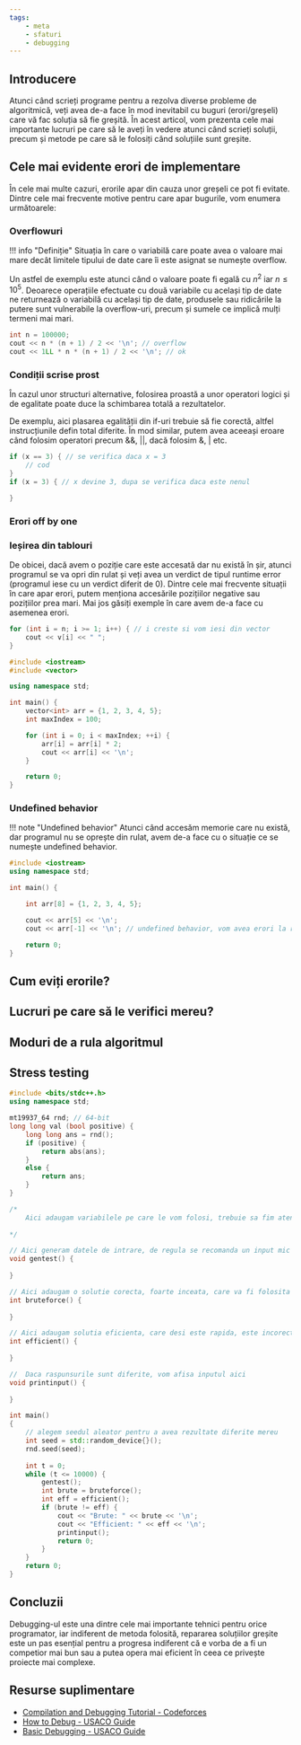 ```yaml
---
tags:
    - meta
    - sfaturi
    - debugging
---
```


## Introducere

Atunci când scrieți programe pentru a rezolva diverse probleme de algoritmică, veți avea de-a face în mod inevitabil cu buguri (erori/greșeli) care vă fac soluția să fie greșită. În acest articol, vom prezenta cele mai importante lucruri pe care să le aveți în vedere atunci când scrieți soluții, precum și metode pe care să le folosiți când soluțiile sunt greșite. 

## Cele mai evidente erori de implementare

În cele mai multe cazuri, erorile apar din cauza unor greșeli ce pot fi evitate. Dintre cele mai frecvente motive pentru care apar bugurile, vom enumera următoarele:


### Overflowuri

!!! info "Definiție"
    Situația în care o variabilă care poate avea o valoare mai mare decât limitele tipului de date care îi este asignat se numește overflow. 

Un astfel de exemplu este atunci când o valoare poate fi egală cu $n^2$ iar $n \leq 10^5$. Deoarece operațiile efectuate cu două variabile cu același tip de date ne returnează o variabilă cu același tip de date, produsele sau ridicările la putere sunt vulnerabile la overflow-uri, precum și sumele ce implică mulți termeni mai mari. 

```cpp
int n = 100000;
cout << n * (n + 1) / 2 << '\n'; // overflow
cout << 1LL * n * (n + 1) / 2 << '\n'; // ok
```

### Condiții scrise prost

În cazul unor structuri alternative, folosirea proastă a unor operatori logici și de egalitate poate duce la schimbarea totală a rezultatelor. 

De exemplu, aici plasarea egalității din if-uri trebuie să fie corectă, altfel instrucțiunile defin total diferite. În mod similar, putem avea aceeași eroare când folosim operatori precum &&, ||, dacă folosim &, | etc.

```cpp
if (x == 3) { // se verifica daca x = 3
    // cod
}
if (x = 3) { // x devine 3, dupa se verifica daca este nenul

}
```

### Erori off by one

### Ieșirea din tablouri

De obicei, dacă avem o poziție care este accesată dar nu există în șir, atunci programul se va opri din rulat și veți avea un verdict de tipul runtime error (programul iese cu un verdict diferit de $0$). Dintre cele mai frecvente situații în care apar erori, putem menționa accesările pozițiilor negative sau pozițiilor prea mari. Mai jos găsiți exemple în care avem de-a face cu asemenea erori.


```cpp
for (int i = n; i >= 1; i++) { // i creste si vom iesi din vector
    cout << v[i] << " ";
}
```

```cpp
#include <iostream>
#include <vector>

using namespace std;

int main() {
    vector<int> arr = {1, 2, 3, 4, 5};
    int maxIndex = 100;

    for (int i = 0; i < maxIndex; ++i) {
        arr[i] = arr[i] * 2;
        cout << arr[i] << '\n';
    }

    return 0;
}
```

### Undefined behavior

!!! note "Undefined behavior"
    Atunci când accesăm memorie care nu există, dar programul nu se oprește din rulat, avem de-a face cu o situație ce se numește undefined behavior. 


```cpp
#include <iostream>
using namespace std;

int main() {

    int arr[8] = {1, 2, 3, 4, 5};

    cout << arr[5] << '\n';
    cout << arr[-1] << '\n'; // undefined behavior, vom avea erori la rulare

    return 0;
}
```

## Cum eviți erorile?

## Lucruri pe care să le verifici mereu?

## Moduri de a rula algoritmul

## Stress testing

```cpp
#include <bits/stdc++.h>
using namespace std;

mt19937_64 rnd; // 64-bit 
long long val (bool positive) {
    long long ans = rnd();
    if (positive) {
        return abs(ans);
    }
    else {
        return ans;
    }
}

/*
    Aici adaugam variabilele pe care le vom folosi, trebuie sa fim atenti pentru ca uneori avem nevoie de copii pentru valorile noastre
    
*/

// Aici generam datele de intrare, de regula se recomanda un input mic pentru rezultate optime
void gentest() {
    
}

// Aici adaugam o solutie corecta, foarte inceata, care va fi folosita pentru a evalua solutia eficienta
int bruteforce() {
    
}

// Aici adaugam solutia eficienta, care desi este rapida, este incorecta si vrem s-o reparam
int efficient() {
    
}

//  Daca raspunsurile sunt diferite, vom afisa inputul aici
void printinput() {
    
}

int main()
{   
    // alegem seedul aleator pentru a avea rezultate diferite mereu
    int seed = std::random_device{}();
    rnd.seed(seed);
    
    int t = 0;
    while (t <= 10000) {
        gentest();
        int brute = bruteforce();
        int eff = efficient();
        if (brute != eff) {
            cout << "Brute: " << brute << '\n';
            cout << "Efficient: " << eff << '\n';
            printinput();
            return 0;
        }
    }
    return 0;
}
```

## Concluzii

Debugging-ul este una dintre cele mai importante tehnici pentru orice programator, iar indiferent de metoda folosită, repararea soluțiilor greșite este un pas esențial pentru a progresa indiferent că e vorba de a fi un competior mai bun sau a putea opera mai eficient în ceea ce privește proiecte mai complexe.

## Resurse suplimentare

* [Compilation and Debugging Tutorial - Codeforces](https://codeforces.com/blog/entry/79024)
* [How to Debug - USACO Guide](https://usaco.guide/general/debugging-checklist?lang=cpp)
* [Basic Debugging - USACO Guide](https://usaco.guide/general/basic-debugging?lang=cpp)